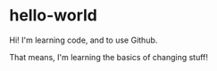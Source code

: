 # hello-world

Hi! I'm learning code, and to use Github.

That means, I'm learning the basics of changing stuff!
